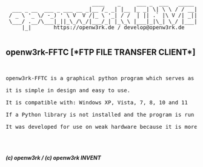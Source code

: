 <center>
<pre>
                           ____    _     ___ _  ___   _____ _  _ _____ 
  ___ _ __  ___ _ ___ __ _|__ /_ _| |__ |_ _| \| \ \ / / __| \| |_   _|
 / _ \ '_ \/ -_) ' \ V  V /|_ \ '_| / /  | || .` |\ V /| _|| .` | | |  
 \___/ .__/\___|_||_\_/\_/|___/_| |_\_\ |___|_|\_| \_/ |___|_|\_| |_|  
     |_|       https://openw3rk.de / develop@openw3rk.de                                                                                                                  

</pre>
</pre></pre>
</center>


<h2>openw3rk-FFTC [*FTP FILE TRANSFER CLIENT*]</h2>
 <pre>
<p>
openw3rk-FFTC is a graphical python program which serves as a filezilla FTP client. <br>
it is simple in design and easy to use. <br> 
It is compatible with: Windows XP, Vista, 7, 8, 10 and 11 <br> 
If a Python library is not installed and the program is run on a new computer, the required libraries are installed automatically. <br> 
It was developed for use on weak hardware because it is more resource-efficient than programs with high graphical requirements.
</p>

</pre>


</center>
<footer>
  <h5>(c) openw3rk / (c) openw3rk INVENT</h5>
</footer>
